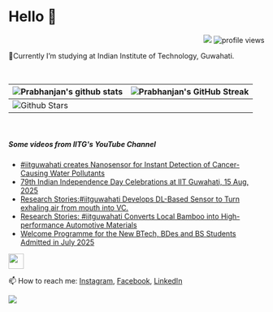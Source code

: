 <h1> Hello 👋  </h1>
<p align='center'>
</p>
<p align="right">
  <img src="https://img.shields.io/github/forks/prabhanjan-jadhav/prabhanjan-jadhav?style=social"></img>
  <img src="https://gpvc.arturio.dev/prabhanjan-jadhav" alt="profile views">
</p>


🏫Currently I’m studying at Indian Institute of Technology, Guwahati. 


<br>

| ![Prabhanjan's github stats](https://github-readme-stats.vercel.app/api?username=prabhanjan-jadhav&show_icons=true&theme=tokyonight) | ![Prabhanjan's GitHub Streak](https://github-readme-streak-stats.herokuapp.com/?user=prabhanjan-jadhav&theme=tokyonight) |
| --- | --- |
| ![Github Stars](https://github-readme-stats.vercel.app/api?username=prabhanjan-jadhav&show_icons=true&locale=en&count_private=true&hide_rank=true&custom_title=My%20GitHub%20Stats&disable_animations=true&theme=tokyonight)

<br>


##### Some videos from IITG's YouTube Channel
<!-- YOUTUBE-VIDEOS-LIST:START -->
- [#iitguwahati creates Nanosensor for Instant Detection of Cancer-Causing Water Pollutants](https://www.youtube.com/watch?v=J7dX9r-3LSc)
- [79th Indian Independence Day Celebrations at IIT Guwahati, 15 Aug, 2025](https://www.youtube.com/watch?v=hvS5o0Ksmgo)
- [Research Stories:#iitguwahati Develops DL-Based Sensor to Turn exhaling air from mouth into VC.](https://www.youtube.com/watch?v=11SZtx4Nvdw)
- [Research Stories: #iitguwahati Converts Local Bamboo into High-performance Automotive Materials](https://www.youtube.com/watch?v=fMVNuyyp1TM)
- [Welcome Programme for the New BTech, BDes and BS Students Admitted in July 2025](https://www.youtube.com/watch?v=ojmOTmWT6uI)
<!-- YOUTUBE-VIDEOS-LIST:END -->
<p align="left">
<img src = "https://raw.githubusercontent.com/MartinHeinz/MartinHeinz/master/wave.gif" width = 30px>
</p>

📫 How to reach me: [Instagram](https://www.instagram.com/prabhanjanjadhav273/), [Facebook](https://www.facebook.com/profile.php?id=100075065617822), [LinkedIn](https://www.linkedin.com/in/prabhanjan-jadhav-18a176224/)

<p align="left">
  <img src="https://capsule-render.vercel.app/api?type=waving&color=gradient&height=60&section=footer&width=100"/>
</p>
<!--
**prabhanjan-jadhav/prabhanjan-jadhav** is a ✨ _special_ ✨ repository because its `README.md` (this file) appears on your GitHub profile.
